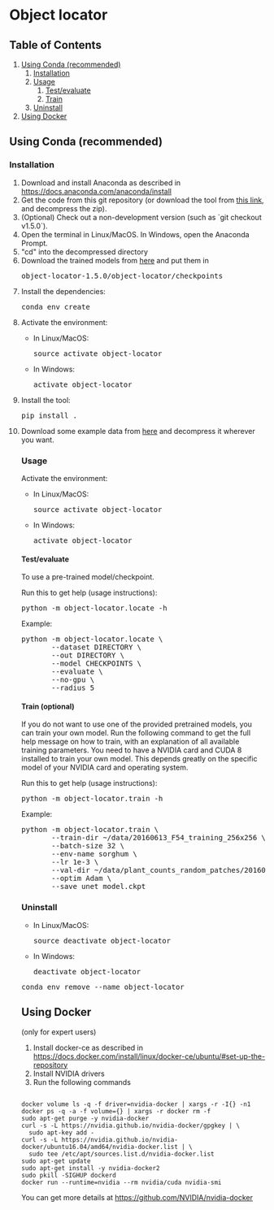 # Object locator

## Table of Contents
1. [Using Conda (recommended)](#conda)
    1. [Installation](#installation)
    2. [Usage](#usage)
        1. [Test/evaluate](#test)
        2. [Train](#train)
    3. [Uninstall](#uninstall)
2. [Using Docker](#docker)


## Using Conda (recommended) <a name="conda"></a>
<a name="installation"></a>
### Installation 

<ol>
<li>Download and install Anaconda as described in <a href="https://docs.anaconda.com/anaconda/install/">https://docs.anaconda.com/anaconda/install</a></li>
<li>Get the code from this git repository (or download the tool from <a href="https://github.rcac.purdue.edu/jprat/object-locator/archive/v1.3.1.zip">this link</a>, and decompress the zip).
<li>(Optional) Check out a non-development version (such as `git checkout v1.5.0`).
<li>Open the terminal in Linux/MacOS. In Windows, open the Anaconda Prompt.</li>
<li>"cd" into the decompressed directory</li>
<li>Download the trained models from <a href="https://lorenz.ecn.purdue.edu/~jprat/plant_locator/checkpoints">here</a> and put them in 
<pre>object-locator-1.5.0/object-locator/checkpoints</pre>


<li>Install the dependencies:</li>
<pre>
conda env create
</pre>

<li>Activate the environment:</li>

<ul>
<li>In Linux/MacOS:</li>
<pre>
source activate object-locator
</pre>
<li>In Windows:</li>
<pre>
activate object-locator
</pre>
</ul>
   

<li>Install the tool:</li>
<pre>
pip install .
</pre>

<li>
Download some example data from <a href="https://lorenz.ecn.purdue.edu/~jprat/plant_locator/sorghum_data.zip">here</a> and decompress it wherever you want.
</li>


<a name="usage"></a>
### Usage  


Activate the environment:

<ul>
<li>In Linux/MacOS:</li>
<pre>
source activate object-locator
</pre>
<li>In Windows:</li>
<pre>
activate object-locator
</pre>
</ul>

<a name="test"></a>
#### Test/evaluate
To use a pre-trained model/checkpoint.

Run this to get help (usage instructions):
<pre>
python -m object-locator.locate -h
</pre>

Example:

<pre>
python -m object-locator.locate \
       --dataset DIRECTORY \
       --out DIRECTORY \
       --model CHECKPOINTS \
       --evaluate \
       --no-gpu \
       --radius 5
</pre>



<a name="train"></a>

#### Train (optional)
If you do not want to use one of the provided pretrained models, you can train your own model. Run the following command to get the full help message on how to train, with an explanation of all available training parameters.
You need to have a NVIDIA card and CUDA 8 installed to train your own model. This depends greatly on the specific model of your NVIDIA card and operating system.

Run this to get help (usage instructions):
<pre>
python -m object-locator.train -h
</pre>

Example:

<pre>
python -m object-locator.train \
       --train-dir ~/data/20160613_F54_training_256x256 \
       --batch-size 32 \
       --env-name sorghum \
       --lr 1e-3 \
       --val-dir ~/data/plant_counts_random_patches/20160613_F54_validation_256x256 \
       --optim Adam \
       --save unet_model.ckpt
</pre>


### Uninstall <a name="uninstall"></a>

<ul>
<li>In Linux/MacOS:</li>
<pre>
source deactivate object-locator
</pre>
<li>In Windows:</li>
<pre>
deactivate object-locator
</pre>
</ul>

<pre>
conda env remove --name object-locator
</pre>

<a name="docker"></a>
## Using Docker 


(only for expert users)

1. Install docker-ce as described in https://docs.docker.com/install/linux/docker-ce/ubuntu/#set-up-the-repository
2. Install NVIDIA drivers
3. Run the following commands
<pre><code>
docker volume ls -q -f driver=nvidia-docker | xargs -r -I{} -n1 docker ps -q -a -f volume={} | xargs -r docker rm -f
sudo apt-get purge -y nvidia-docker
curl -s -L https://nvidia.github.io/nvidia-docker/gpgkey | \
  sudo apt-key add -
curl -s -L https://nvidia.github.io/nvidia-docker/ubuntu16.04/amd64/nvidia-docker.list | \
  sudo tee /etc/apt/sources.list.d/nvidia-docker.list
sudo apt-get update
sudo apt-get install -y nvidia-docker2
sudo pkill -SIGHUP dockerd
docker run --runtime=nvidia --rm nvidia/cuda nvidia-smi
</code></pre>
You can get more details at https://github.com/NVIDIA/nvidia-docker

